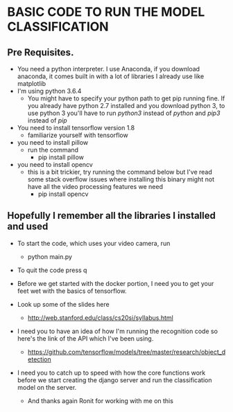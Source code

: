 # BASIC CODE TO RUN THE MODEL CLASSIFICATION

## Pre Requisites. 

- You need a python interpreter. I use Anaconda, if you download anaconda, it comes built in with a lot of libraries I already use like matplotlib 
- I'm using python 3.6.4
	- You might have to specify your python path to get pip running fine. If you already have python 2.7 installed and you download python 3, to use python 3 you'll have to run *python3* instead of *python* and *pip3* instead of *pip*
- You need to install tensorflow version 1.8
	- familiarize yourself with tensorflow
- you need to install pillow
	- run the command 
		- pip install pillow
- you need to install opencv
	- this is a bit trickier, try running the command below but I've read some stack overflow issues where installing this binary might not have all the video processing features we need
		- pip install opencv


## Hopefully I remember all the libraries I installed and used

- To start the code, which uses your video camera, run
	- python main.py 

- To quit the code press q

- Before we get started with the docker portion, I need you to get your feet wet with the basics of tensorflow.

- Look up some of the slides here 
	- http://web.stanford.edu/class/cs20si/syllabus.html

- I need you to have an idea of how I'm running the recognition code so here's the link of the API which I've been using.
	- https://github.com/tensorflow/models/tree/master/research/object_detection

- I need you to catch up to speed with how the core functions work before we start creating the django server and run the classification model on the server.
	- And thanks again Ronit for working with me on this 	